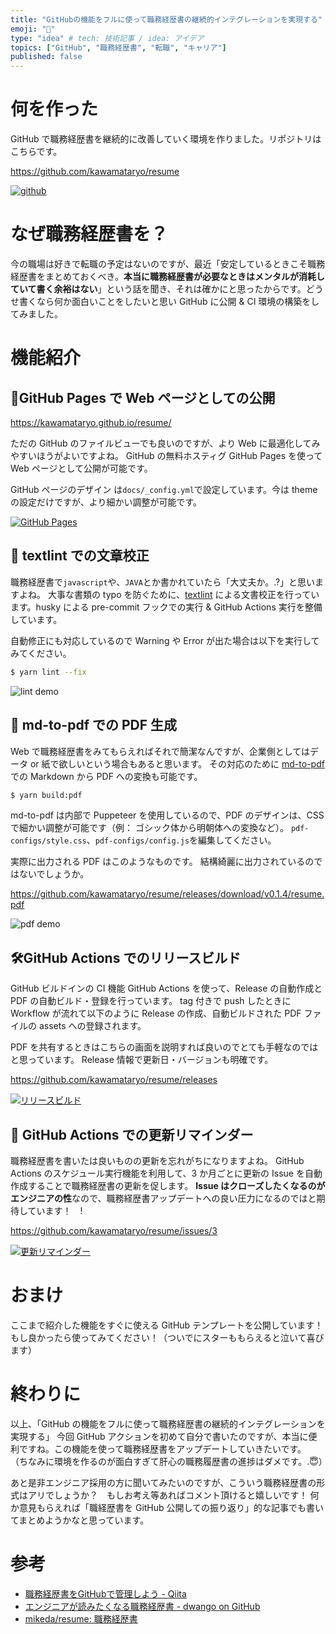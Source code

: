 ```yaml
---
title: "GitHubの機能をフルに使って職務経歴書の継続的インテグレーションを実現する"
emoji: "📃"
type: "idea" # tech: 技術記事 / idea: アイデア
topics: ["GitHub", "職務経歴書", "転職", "キャリア"]
published: false
---
```


# 何を作った

GitHub で職務経歴書を継続的に改善していく環境を作りました。リポジトリはこちらです。

https://github.com/kawamataryo/resume

[![github](https://storage.googleapis.com/zenn-user-upload/ovueoxpfgudxmg43vyjn27bd1fxn)](https://github.com/kawamataryo/resume)

# なぜ職務経歴書を？

今の職場は好きで転職の予定はないのですが、最近「安定しているときこそ職務経歴書をまとめておくべき。**本当に職務経歴書が必要なときはメンタルが消耗していて書く余裕はない**」という話を聞き、それは確かにと思ったからです。どうせ書くなら何か面白いことをしたいと思い GitHub に公開 & CI 環境の構築をしてみました。

# 機能紹介

## 📱GitHub Pages で Web ページとしての公開

https://kawamataryo.github.io/resume/

ただの GitHub のファイルビューでも良いのですが、より Web に最適化してみやすいほうがよいですよね。
GitHub の無料ホスティグ GitHub Pages を使って Web ページとして公開が可能です。

GitHub ページのデザイン は`docs/_config.yml`で設定しています。今は theme の設定だけですが、より細かい調整が可能です。

[![GitHub Pages](https://storage.googleapis.com/zenn-user-upload/0sarbt933462xyrt0h6iokjk0ecd)](https://kawamataryo.github.io/resume/)

## 💅 textlint での文章校正

職務経歴書で`javascript`や、`JAVA`とか書かれていたら「大丈夫か。.?」と思いますよね。
大事な書類の typo を防ぐために、[textlint](https://github.com/textlint/textlint) による文書校正を行っています。husky による pre-commit フックでの実行 & GitHub Actions 実行を整備しています。

自動修正にも対応しているので Warning や Error が出た場合は以下を実行してみてください。

```bash
$ yarn lint --fix
```
![lint demo](https://storage.googleapis.com/zenn-user-upload/y3g6sw31tsg0qzrz5555drvd9ijo)


## 📝 md-to-pdf での PDF 生成

Web で職務経歴書をみてもらえればそれで簡潔なんですが、企業側としてはデータ or 紙で欲しいという場合もあると思います。
その対応のために [md-to-pdf](https://github.com/simonhaenisch/md-to-pdf#readme) での Markdown から PDF への変換も可能です。

```bash
$ yarn build:pdf
```

md-to-pdf は内部で Puppeteer を使用しているので、PDF のデザインは、CSS で細かい調整が可能です（例： ゴシック体から明朝体への変換など）。
`pdf-configs/style.css`、`pdf-configs/config.js`を編集してください。

実際に出力される PDF はこのようなものです。
結構綺麗に出力されているのではないでしょうか。

https://github.com/kawamataryo/resume/releases/download/v0.1.4/resume.pdf

![pdf demo](https://storage.googleapis.com/zenn-user-upload/91bnxughl3crx11s0is0bqleev85)

## 🛠GitHub Actions でのリリースビルド

GitHub ビルドインの CI 機能 GitHub Actions を使って、Release の自動作成と PDF の自動ビルド・登録を行っています。
tag 付きで push したときに Workflow が流れて以下のように Release の作成、自動ビルドされた PDF ファイルの assets への登録されます。

PDF を共有するときはこちらの画面を説明すれば良いのでとても手軽なのではと思っています。
Release 情報で更新日・バージョンも明確です。

https://github.com/kawamataryo/resume/releases

[![リリースビルド](https://storage.googleapis.com/zenn-user-upload/soleu14nmiawocs6hzphpd5o28h6)](https://github.com/kawamataryo/resume/releases)


## 📅 GitHub Actions での更新リマインダー

職務経歴書を書いたは良いものの更新を忘れがちになりますよね。
GitHub Actions のスケジュール実行機能を利用して、3 か月ごとに更新の Issue を自動作成することで職務経歴書の更新を促します。
**Issue はクローズしたくなるのがエンジニアの性**なので、職務経歴書アップデートへの良い圧力になるのではと期待しています！　!

https://github.com/kawamataryo/resume/issues/3

[![更新リマインダー](https://storage.googleapis.com/zenn-user-upload/d2rrbsbd17lulicht97e5iwcnfcs)](https://github.com/kawamataryo/resume/issues/3)


# おまけ

ここまで紹介した機能をすぐに使える GitHub テンプレートを公開しています！
もし良かったら使ってみてください！（ついでにスターももらえると泣いて喜びます）

# 終わりに

以上、「GitHub の機能をフルに使って職務経歴書の継続的インテグレーションを実現する」
今回 GitHub アクションを初めて自分で書いたのですが、本当に便利ですね。この機能を使って職務経歴書をアップデートしていきたいです。
（ちなみに環境を作るのが面白すぎて肝心の職務履歴書の進捗はダメです。.😇）

あと是非エンジニア採用の方に聞いてみたいのですが、こういう職務経歴書の形式はアリでしょうか？　もしお考え等あればコメント頂けると嬉しいです！
何か意見もらえれば「職経歴書を GitHub 公開しての振り返り」的な記事でも書いてまとめようかなと思っています。

# 参考

- [職務経歴書をGitHubで管理しよう - Qiita](https://qiita.com/okohs/items/abcad0b4aefa585bc50b)
- [エンジニアが読みたくなる職務経歴書 - dwango on GitHub](https://dwango.github.io/articles/engineers-resume/)
- [mikeda/resume: 職務経歴書](https://github.com/mikeda/resume)